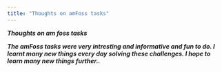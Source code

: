 ```yaml
---
title: "Thoughts on amFoss tasks"
---
```

<h><b><i>Thoughts on am foss tasks</i><b>
  
  <p>    </p>
<p><i>The amFoss tasks were very intresting and informative and fun to do. I learnt many new things every day solving these challenges. I hope to learn many new things further..</i></p>
